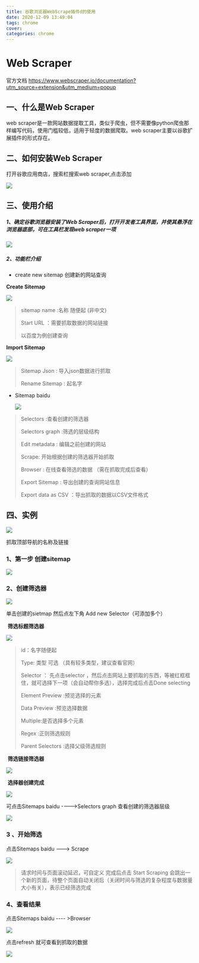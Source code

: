 ```yaml
---
title: 谷歌浏览器WebScrape插件d的使用
date: 2020-12-09 13:49:04
tags: chrome 
cover:
categories: chrome
---
```



#  Web Scraper

官方文档 https://www.webscraper.io/documentation?utm_source=extension&utm_medium=popup

## 一、什么是Web Scraper

web scraper是一款网站数据提取工具，类似于爬虫，但不需要像python爬虫那样编写代码，使用门槛较低，适用于轻度的数据爬取。web scraper主要以谷歌扩展插件的形式存在。

##  二、如何安装Web Scraper

打开谷歌应用商店，搜索栏搜索web scraper,点击添加

![](https://lm-imgstore.oss-cn-shanghai.aliyuncs.com/img/20201110135614.png)

## 三、使用介绍

##### 1、确定谷歌浏览器安装了Web Scraper后，打开开发者工具界面，并使其悬浮在浏览器底部，可在工具栏发现web scraper一项

![](https://lm-imgstore.oss-cn-shanghai.aliyuncs.com/img/20201110135607.png)

##### 2、功能栏介绍

- create new sitemap  创建新的网站查询

**Create Sitemap**

![](https://lm-imgstore.oss-cn-shanghai.aliyuncs.com/img/20201110135603.png)



> sitemap name :名称 随便起 (非中文)
>
> Start URL ：需要抓取数据的网站链接
>
> 以百度为例创建查询

**Import Sitemap**

![](https://lm-imgstore.oss-cn-shanghai.aliyuncs.com/img/20201110135556.png)

> Sitemap Json : 导入json数据进行抓取
>
> Rename Sitemap : 起名字

- Sitemap baidu

  ![](https://lm-imgstore.oss-cn-shanghai.aliyuncs.com/img/20201110135550.png)

> Selectors :查看创建的筛选器
>
> Selectors graph :筛选的层级结构
>
> Edit metadata : 编辑之前创建的网站
>
> Scrape: 开始根据创建的筛选器开始抓取
>
> Browser : 在线查看筛选的数据 （需在抓取完成后查看）
>
> Export Sitemap : 导出创建的查询网站信息
>
> Export data as CSV ：导出抓取的数据以CSV文件格式



## 四、实例

![](https://lm-imgstore.oss-cn-shanghai.aliyuncs.com/img/20201110135542.png)

抓取顶部导航的名称及链接

### 1、第一步 创建sitemap

![](https://lm-imgstore.oss-cn-shanghai.aliyuncs.com/img/20201110135536.png)

### 2、创建筛选器

![](https://lm-imgstore.oss-cn-shanghai.aliyuncs.com/img/20201110135530.png)

单击创建的sietmap 然后点左下角 Add new Selector（可添加多个）

​	**筛选标题筛选器**

![](https://lm-imgstore.oss-cn-shanghai.aliyuncs.com/img/20201110135525.png)

> id：名字随便起
>
> Type: 类型 可选  （具有较多类型，建议查看官网）
>
> Selector ： 先点击selector ，然后点击网站上要抓取的东西，等被红框框住，就可选择下一项（会自动帮你多选），选择完成后点击Done selecting
>
> Element Preview :预览选择的元素
>
> Data Preview :预览选择数据
>
> Multiple:是否选择多个元素
>
> Regex :正则筛选规则
>
> Parent Selectors :选择父级筛选规则

​	**筛选链接筛选器**

![](https://lm-imgstore.oss-cn-shanghai.aliyuncs.com/img/20201110135519.png)

​	**选择器创建完成**

![](https://lm-imgstore.oss-cn-shanghai.aliyuncs.com/img/20201110135515.png)

可点击Sitemaps baidu ---->Selectors graph 查看创建的筛选器层级

![](https://lm-imgstore.oss-cn-shanghai.aliyuncs.com/img/20201110135503.png)

### 3 、开始筛选

点击Sitemaps baidu ---> Scrape

![](https://lm-imgstore.oss-cn-shanghai.aliyuncs.com/img/20201110135456.png)

> 请求时间与页面滚动延迟，可自定义 完成后点击 Start Scraping 会跳出一个新的页面，待整个页面自动关闭后（关闭时间与筛选的复杂程度与数据量大小有关），表示已经筛选完成

### 4、查看结果

点击Sitemaps baidu ---- >Browser

![](https://lm-imgstore.oss-cn-shanghai.aliyuncs.com/img/20201110135442.png)

点击refresh  就可查看到抓取的数据

![](https://lm-imgstore.oss-cn-shanghai.aliyuncs.com/img/20201110135354.png)

